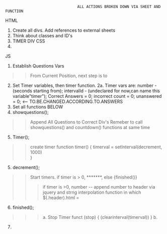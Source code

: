                                     ALL ACTIONS BROKEN DOWN VIA SHEET AND FUNCTION
HTML
1. Create all divs. Add references to external sheets
2. Think about classes and ID's 
3. TIMER DIV
CSS
1. 


JS 
1. Establish Questions Vars
>>From Current Position, next step is to 
2. Set Timer variables, then timer function. 
2a.  Timer vars are: number - (seconds starting from); intervalId - (undeclared for now,can name this  variable"timer"); Correct Answers = 0; incorrect count = 0; unanswered = 0;                              <-- TO.BE.CHANGED.ACCORDING.TO.ANSWERS
3. Set all functions BELOW 
4. showquestions();
>>Append All Questions to Correct Div's
>>Remeber to call showquestions() and countdown() functions at same time 
>>
5. Timer();
>> create timer function timer() {
>>          timerval = setInterval(decrement, 1000)           
>>      }     
5. decrement(); 
>>Start timers. if timer is > 0, *******, else {finished()}
>>>if timer is >0, 
>>number --
>> append number to header via jquery and strng interpolation
>>function in which $(.header).html = 
6. finished(); 
>>>a. Stop Timer funct (stop) { (clearinterval(timerval)) }
>>>b. 
7. 